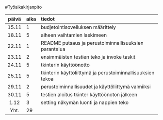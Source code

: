 #Työaikakirjanpito

| päivä | aika | tiedot |
| :----:|:---- | :----|
| 15.11 | 1    | budjetointisovelluksen määrittely |
| 18.11 | 5    | aiheen vaihtamien laskimeen |
| 22.11 | 1    | README putsaus ja perustoiminnallisuuksien parantelua |
| 23.11 | 2    | ensimmäisten testien teko ja invoke taskit |
| 24.11 | 5    | tkinterin käyttöönotto |
| 25.11 | 5    | tkinterin käyttöliittymä ja perustoiminnallisuuksien tekoa |
| 29.11 | 2    | perustoiminnallisuudet ja käyttöliittymä valmiiksi |
| 30.11 | 5    | testien aloitus tkinter käyttöönoton jälkeen |
| 1.12  | 3    | setting näkymän luonti ja nappien teko |
| Yht.  | 29   |
